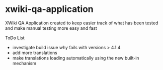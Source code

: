 xwiki-qa-application
====================

XWiki QA Application created to keep easier track of what has been tested and make manual testing more easy and fast

ToDo List
* investigate build issue why fails with versions > 4.1.4
* add more translations
* make translations loading automatically using the new built-in mechanism

